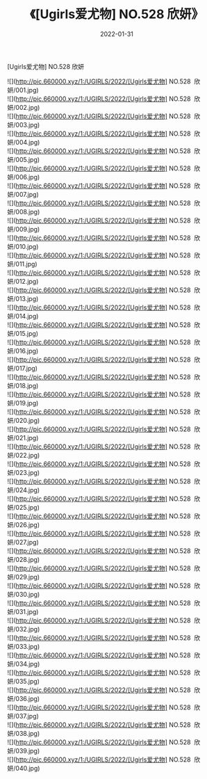 ﻿---
layout: post
title:  《[Ugirls爱尤物] NO.528  欣妍》
date:   2022-01-31
img: http://pic.660000.xyz/1:/UGIRLS/2022/[Ugirls爱尤物] NO.528  欣妍/000.jpg
categories: [美女, 清纯, 唯美]
---

[Ugirls爱尤物] NO.528  欣妍

 ![](http://pic.660000.xyz/1:/UGIRLS/2022/[Ugirls爱尤物] NO.528&nbsp;&nbsp;欣妍/001.jpg) <br>![](http://pic.660000.xyz/1:/UGIRLS/2022/[Ugirls爱尤物] NO.528&nbsp;&nbsp;欣妍/002.jpg) <br>![](http://pic.660000.xyz/1:/UGIRLS/2022/[Ugirls爱尤物] NO.528&nbsp;&nbsp;欣妍/003.jpg) <br>![](http://pic.660000.xyz/1:/UGIRLS/2022/[Ugirls爱尤物] NO.528&nbsp;&nbsp;欣妍/004.jpg) <br>![](http://pic.660000.xyz/1:/UGIRLS/2022/[Ugirls爱尤物] NO.528&nbsp;&nbsp;欣妍/005.jpg) <br>![](http://pic.660000.xyz/1:/UGIRLS/2022/[Ugirls爱尤物] NO.528&nbsp;&nbsp;欣妍/006.jpg) <br>![](http://pic.660000.xyz/1:/UGIRLS/2022/[Ugirls爱尤物] NO.528&nbsp;&nbsp;欣妍/007.jpg) <br>![](http://pic.660000.xyz/1:/UGIRLS/2022/[Ugirls爱尤物] NO.528&nbsp;&nbsp;欣妍/008.jpg) <br>![](http://pic.660000.xyz/1:/UGIRLS/2022/[Ugirls爱尤物] NO.528&nbsp;&nbsp;欣妍/009.jpg) <br>![](http://pic.660000.xyz/1:/UGIRLS/2022/[Ugirls爱尤物] NO.528&nbsp;&nbsp;欣妍/010.jpg) <br>![](http://pic.660000.xyz/1:/UGIRLS/2022/[Ugirls爱尤物] NO.528&nbsp;&nbsp;欣妍/011.jpg) <br>![](http://pic.660000.xyz/1:/UGIRLS/2022/[Ugirls爱尤物] NO.528&nbsp;&nbsp;欣妍/012.jpg) <br>![](http://pic.660000.xyz/1:/UGIRLS/2022/[Ugirls爱尤物] NO.528&nbsp;&nbsp;欣妍/013.jpg) <br>![](http://pic.660000.xyz/1:/UGIRLS/2022/[Ugirls爱尤物] NO.528&nbsp;&nbsp;欣妍/014.jpg) <br>![](http://pic.660000.xyz/1:/UGIRLS/2022/[Ugirls爱尤物] NO.528&nbsp;&nbsp;欣妍/015.jpg) <br>![](http://pic.660000.xyz/1:/UGIRLS/2022/[Ugirls爱尤物] NO.528&nbsp;&nbsp;欣妍/016.jpg) <br>![](http://pic.660000.xyz/1:/UGIRLS/2022/[Ugirls爱尤物] NO.528&nbsp;&nbsp;欣妍/017.jpg) <br>![](http://pic.660000.xyz/1:/UGIRLS/2022/[Ugirls爱尤物] NO.528&nbsp;&nbsp;欣妍/018.jpg) <br>![](http://pic.660000.xyz/1:/UGIRLS/2022/[Ugirls爱尤物] NO.528&nbsp;&nbsp;欣妍/019.jpg) <br>![](http://pic.660000.xyz/1:/UGIRLS/2022/[Ugirls爱尤物] NO.528&nbsp;&nbsp;欣妍/020.jpg) <br>![](http://pic.660000.xyz/1:/UGIRLS/2022/[Ugirls爱尤物] NO.528&nbsp;&nbsp;欣妍/021.jpg) <br>![](http://pic.660000.xyz/1:/UGIRLS/2022/[Ugirls爱尤物] NO.528&nbsp;&nbsp;欣妍/022.jpg) <br>![](http://pic.660000.xyz/1:/UGIRLS/2022/[Ugirls爱尤物] NO.528&nbsp;&nbsp;欣妍/023.jpg) <br>![](http://pic.660000.xyz/1:/UGIRLS/2022/[Ugirls爱尤物] NO.528&nbsp;&nbsp;欣妍/024.jpg) <br>![](http://pic.660000.xyz/1:/UGIRLS/2022/[Ugirls爱尤物] NO.528&nbsp;&nbsp;欣妍/025.jpg) <br>![](http://pic.660000.xyz/1:/UGIRLS/2022/[Ugirls爱尤物] NO.528&nbsp;&nbsp;欣妍/026.jpg) <br>![](http://pic.660000.xyz/1:/UGIRLS/2022/[Ugirls爱尤物] NO.528&nbsp;&nbsp;欣妍/027.jpg) <br>![](http://pic.660000.xyz/1:/UGIRLS/2022/[Ugirls爱尤物] NO.528&nbsp;&nbsp;欣妍/028.jpg) <br>![](http://pic.660000.xyz/1:/UGIRLS/2022/[Ugirls爱尤物] NO.528&nbsp;&nbsp;欣妍/029.jpg) <br>![](http://pic.660000.xyz/1:/UGIRLS/2022/[Ugirls爱尤物] NO.528&nbsp;&nbsp;欣妍/030.jpg) <br>![](http://pic.660000.xyz/1:/UGIRLS/2022/[Ugirls爱尤物] NO.528&nbsp;&nbsp;欣妍/031.jpg) <br>![](http://pic.660000.xyz/1:/UGIRLS/2022/[Ugirls爱尤物] NO.528&nbsp;&nbsp;欣妍/032.jpg) <br>![](http://pic.660000.xyz/1:/UGIRLS/2022/[Ugirls爱尤物] NO.528&nbsp;&nbsp;欣妍/033.jpg) <br>![](http://pic.660000.xyz/1:/UGIRLS/2022/[Ugirls爱尤物] NO.528&nbsp;&nbsp;欣妍/034.jpg) <br>![](http://pic.660000.xyz/1:/UGIRLS/2022/[Ugirls爱尤物] NO.528&nbsp;&nbsp;欣妍/035.jpg) <br>![](http://pic.660000.xyz/1:/UGIRLS/2022/[Ugirls爱尤物] NO.528&nbsp;&nbsp;欣妍/036.jpg) <br>![](http://pic.660000.xyz/1:/UGIRLS/2022/[Ugirls爱尤物] NO.528&nbsp;&nbsp;欣妍/037.jpg) <br>![](http://pic.660000.xyz/1:/UGIRLS/2022/[Ugirls爱尤物] NO.528&nbsp;&nbsp;欣妍/038.jpg) <br>![](http://pic.660000.xyz/1:/UGIRLS/2022/[Ugirls爱尤物] NO.528&nbsp;&nbsp;欣妍/039.jpg) <br>![](http://pic.660000.xyz/1:/UGIRLS/2022/[Ugirls爱尤物] NO.528&nbsp;&nbsp;欣妍/040.jpg) <br>